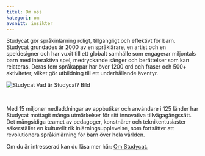 ```yaml
---
titel: Om oss
kategori: om
avsnitt: insikter
---
```

Studycat gör språkinlärning roligt, tillgängligt och effektivt för barn. Studycat grundades år 2000 av en språklärare, en artist och en speldesigner och har vuxit till ett globalt samhälle som engagerar miljontals barn med interaktiva spel, medryckande sånger och berättelser som kan relateras. Deras fem språkappar har över 1200 ord och fraser och 500\+ aktiviteter, vilket gör utbildning till ett underhållande äventyr.


![Studycat Vad är Studycat? Bild](https://imagedelivery.net/gjxGkoZTGUWzEAQWbazEuA/2eae4281-f704-43ef-70f5-f393e5235600/w=360,format=auto,compression=fast,dpr=2)


 


Med 15 miljoner nedladdningar av appbutiker och användare i 125 länder har Studycat mottagit många utmärkelser för sitt innovativa tillvägagångssätt. Det mångsidiga teamet av pedagoger, konstnärer och teknikentusiaster säkerställer en kulturellt rik inlärningsupplevelse, som fortsätter att revolutionera språkinlärning för barn över hela världen.


Om du är intresserad kan du läsa mer här: [Om Studycat.](https://Studycat.com/about/)